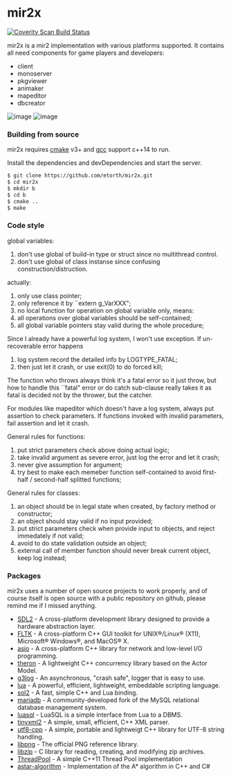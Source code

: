 # mir2x

<a href="https://scan.coverity.com/projects/etorth-mir2x">
  <img alt="Coverity Scan Build Status"
       src="https://scan.coverity.com/projects/9270/badge.svg"/>
</a>

mir2x is a mir2 implementation with various platforms supported. It contains all need components for game players and developers:

  - client
  - monoserver
  - pkgviewer
  - animaker
  - mapeditor
  - dbcreator

![image](https://github.com/etorth/mir2x/raw/master/readme/screencapture.gif)
![image](https://github.com/etorth/mir2x/raw/master/readme/mapeditor.png)


### Building from source

mir2x requires [cmake](https://cmake.org/) v3+ and [gcc](https://gcc.gnu.org/) support c++14 to run.

Install the dependencies and devDependencies and start the server.

```sh
$ git clone https://github.com/etorth/mir2x.git
$ cd mir2x
$ mkdir b
$ cd b 
$ cmake ..
$ make
```

### Code style

global variables:

1. don't use global of build-in type or struct since no multithread control.
2. don't use global of class instanse since confusing construction/distruction.

actually:

1. only use class pointer;
2. only reference it by ``extern g_VarXXX";
3. no local function for operation on global variable only, means:
4. all operations over global variables should be self-contained;
5. all global variable pointers stay valid during the whole procedure;

Since I already have a powerful log system, I won't use exception. If un-recoverable error happens

1. log system record the detailed info by LOGTYPE_FATAL;
2. then just let it crash, or use exit(0) to do forced kill;

The function who throws always think it's a fatal error so it just throw, but how to handle this ``fatal" error or do catch sub-clause really takes it as fatal is decided not by the thrower, but the catcher.

For modules like mapeditor which doesn't have a log system, always put assertion to check parameters. If functions invoked with invalid parameters, fail assertion and let it crash.

General rules for functions:

1. put strict parameters check above doing actual logic;
2. take invalid argument as severe error, just log the error and let it crash;
3. never give assumption for argument;
4. try best to make each memeber function self-contained to avoid first-half / second-half splitted functions;

General rules for classes:

1. an object should be in legal state when created, by factory method or constructor;
2. an object should stay valid if no input provided;
3. put strict parameters check when provide input to objects, and reject immedately if not valid;
4. avoid to do state validation outside an object;
5. external call of member function should never break current object, keep log instead;


### Packages

mir2x uses a number of open source projects to work properly, and of course itself is open source with a public repository on github, please remind me if I missed anything.

* [SDL2](https://www.libsdl.org/) - A cross-platform development library designed to provide a hardware abstraction layer.
* [FLTK](http://www.fltk.org) - A cross-platform C++ GUI toolkit for UNIX®/Linux® (X11), Microsoft® Windows®, and MacOS® X.
* [asio](http://www.think-async.com/) - A cross-platform C++ library for network and low-level I/O programming.
* [theron](http://www.theron-library.com/) - A lightweight C++ concurrency library based on the Actor Model.
* [g3log](https://github.com/KjellKod/g3log) - An asynchronous, "crash safe", logger that is easy to use.
* [lua](https://www.lua.org/) - A powerful, efficient, lightweight, embeddable scripting language.
* [sol2](https://github.com/ThePhD/sol2) - A fast, simple C++ and Lua binding.
* [mariadb](https://mariadb.org/) - A community-developed fork of the MySQL relational database management system.
* [luasql](https://keplerproject.github.io/luasql/) - LuaSQL is a simple interface from Lua to a DBMS.
* [tinyxml2](http://www.grinninglizard.com/tinyxml2/) - A simple, small, efficient, C++ XML parser.
* [utf8-cpp](http://utfcpp.sourceforge.net/) - A simple, portable and lightweigt C++ library for UTF-8 string handling.
* [libpng](http://www.libpng.org/pub/png/libpng.html) - The official PNG reference library.
* [libzip](https://nih.at/libzip/) - C library for reading, creating, and modifying zip archives.
* [ThreadPool](https://github.com/progschj/ThreadPool) - A simple C++11 Thread Pool implementation
* [astar-algorithm](https://github.com/justinhj/astar-algorithm-cpp) - Implementation of the A* algorithm in C++ and C#
